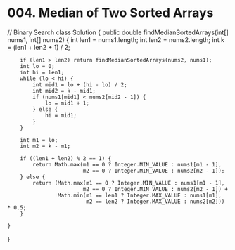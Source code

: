# 004. Median of Two Sorted Arrays

// Binary Search class Solution { public double findMedianSortedArrays\(int\[\] nums1, int\[\] nums2\) { int len1 = nums1.length; int len2 = nums2.length; int k = \(len1 + len2 + 1\) / 2;

```text
    if (len1 > len2) return findMedianSortedArrays(nums2, nums1);
    int lo = 0;
    int hi = len1;
    while (lo < hi) {
        int mid1 = lo + (hi - lo) / 2;
        int mid2 = k - mid1;
        if (nums1[mid1] < nums2[mid2 - 1]) {
            lo = mid1 + 1;
        } else {
            hi = mid1;
        }
    }

    int m1 = lo;
    int m2 = k - m1;

    if ((len1 + len2) % 2 == 1) {
        return Math.max(m1 == 0 ? Integer.MIN_VALUE : nums1[m1 - 1], 
                        m2 == 0 ? Integer.MIN_VALUE : nums2[m2 - 1]);
    } else {
        return (Math.max(m1 == 0 ? Integer.MIN_VALUE : nums1[m1 - 1], 
                        m2 == 0 ? Integer.MIN_VALUE : nums2[m2 - 1]) + 
                Math.min(m1 == len1 ? Integer.MAX_VALUE : nums1[m1], 
                         m2 == len2 ? Integer.MAX_VALUE : nums2[m2])) * 0.5;
    }

}
```

}

